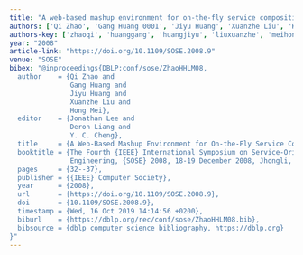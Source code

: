 ```yaml
---
title: "A web-based mashup environment for on-the-fly service composition"
authors: ['Qi Zhao', 'Gang Huang 0001', 'Jiyu Huang', 'Xuanzhe Liu', 'Hong Mei']
authors-key: ['zhaoqi', 'huanggang', 'huangjiyu', 'liuxuanzhe', 'meihong']
year: "2008"
article-link: "https://doi.org/10.1109/SOSE.2008.9"
venue: "SOSE"
bibex: "@inproceedings{DBLP:conf/sose/ZhaoHHLM08,
  author    = {Qi Zhao and
               Gang Huang and
               Jiyu Huang and
               Xuanzhe Liu and
               Hong Mei},
  editor    = {Jonathan Lee and
               Deron Liang and
               Y. C. Cheng},
  title     = {A Web-Based Mashup Environment for On-the-Fly Service Composition},
  booktitle = {The Fourth {IEEE} International Symposium on Service-Oriented System
               Engineering, {SOSE} 2008, 18-19 December 2008, Jhongli, Taiwan},
  pages     = {32--37},
  publisher = {{IEEE} Computer Society},
  year      = {2008},
  url       = {https://doi.org/10.1109/SOSE.2008.9},
  doi       = {10.1109/SOSE.2008.9},
  timestamp = {Wed, 16 Oct 2019 14:14:56 +0200},
  biburl    = {https://dblp.org/rec/conf/sose/ZhaoHHLM08.bib},
  bibsource = {dblp computer science bibliography, https://dblp.org}
}"
---
```

